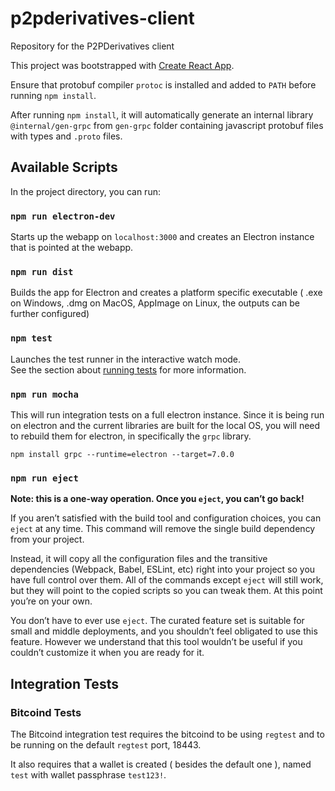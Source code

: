 # p2pderivatives-client
Repository for the P2PDerivatives client

This project was bootstrapped with [Create React App](https://github.com/facebook/create-react-app).

Ensure that protobuf compiler `protoc` is installed and added to `PATH` before running `npm install`.

After running `npm install`, it will automatically generate an internal library `@internal/gen-grpc` from `gen-grpc` folder containing javascript protobuf files with types and `.proto` files.

## Available Scripts

In the project directory, you can run:

### `npm run electron-dev`

Starts up the webapp on `localhost:3000` and creates an Electron instance that is pointed at the webapp. 


### `npm run dist`

Builds the app for Electron and creates a platform specific executable ( .exe on Windows, .dmg on MacOS, AppImage on Linux, the outputs can be further configured)

### `npm test`

Launches the test runner in the interactive watch mode.<br />
See the section about [running tests](https://facebook.github.io/create-react-app/docs/running-tests) for more information.

### `npm run mocha`

This will run integration tests on a full electron instance. Since it is being run on electron and the current libraries are built for the local OS, you will need to rebuild them for electron, in specifically the `grpc` library.

`npm install grpc --runtime=electron --target=7.0.0`

### `npm run eject`

**Note: this is a one-way operation. Once you `eject`, you can’t go back!**

If you aren’t satisfied with the build tool and configuration choices, you can `eject` at any time. This command will remove the single build dependency from your project.

Instead, it will copy all the configuration files and the transitive dependencies (Webpack, Babel, ESLint, etc) right into your project so you have full control over them. All of the commands except `eject` will still work, but they will point to the copied scripts so you can tweak them. At this point you’re on your own.

You don’t have to ever use `eject`. The curated feature set is suitable for small and middle deployments, and you shouldn’t feel obligated to use this feature. However we understand that this tool wouldn’t be useful if you couldn’t customize it when you are ready for it.

## Integration Tests

### Bitcoind Tests

The Bitcoind integration test requires the bitcoind to be using `regtest` and to be running on the default `regtest` port, 18443.

It also requires that a wallet is created ( besides the default one ), named `test` with wallet passphrase `test123!`.

